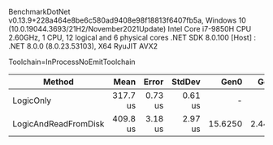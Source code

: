 BenchmarkDotNet v0.13.9+228a464e8be6c580ad9408e98f18813f6407fb5a, Windows 10 (10.0.19044.3693/21H2/November2021Update)
Intel Core i7-9850H CPU 2.60GHz, 1 CPU, 12 logical and 6 physical cores
.NET SDK 8.0.100
[Host] : .NET 8.0.0 (8.0.23.53103), X64 RyuJIT AVX2

Toolchain=InProcessNoEmitToolchain

| Method               | Mean     | Error   | StdDev  | Gen0    | Gen1   | Allocated |
|--------------------- |---------:|--------:|--------:|--------:|-------:|----------:|
| LogicOnly            | 317.7 us | 0.73 us | 0.61 us |       - |      - |         - |
| LogicAndReadFromDisk | 409.8 us | 3.18 us | 2.97 us | 15.6250 | 2.4414 |  101124 B |